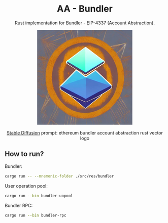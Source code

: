 # <h1 align="center"> AA - Bundler </h1>

<p align="center">Rust implementation for Bundler - EIP-4337 (Account Abstraction).</p>

<p align="center">
    <img src="./docs/images/logo.jpeg" width="300" height="300">
</p>

<p align="center"><a href="https://huggingface.co/spaces/stabilityai/stable-diffusion">Stable Diffusion</a> prompt: ethereum bundler account abstraction rust vector logo<p>

## How to run?

Bundler: 

```bash
cargo run -- --mnemonic-folder ./src/res/bundler
```

User operation pool:

```bash
cargo run --bin bundler-uopool
```

Bundler RPC: 

```bash
cargo run --bin bundler-rpc
```